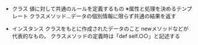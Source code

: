 - クラス
値に対して共通のルールを定義するもの
※属性と処理を決めるテンプレート
クラスメソッド…データの個別情報に限らず共通の結果を返す

- インスタンス
クラスをもとに作成されたデータのこと
newメソッドなどが代表的なもの。
クラスメソッドの定義時は「def self.○○」と記述する
